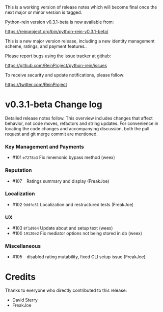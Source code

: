 This is a working version of release notes which will become final once the next major or minor version is tagged.

Python-rein version v0.3.1-beta is now available from:

  <https://reinproject.org/bin/python-rein-v0.3.1-beta/>

This is a new major version release, including a new
identity management scheme, ratings, and payment
features..

Please report bugs using the issue tracker at github:

  <https://github.com/ReinProject/python-rein/issues>

To receive security and update notifications, please follow:

  <https://twitter.com/ReinProject>


v0.3.1-beta Change log
======================

Detailed release notes follow. This overview includes changes that affect
behavior, not code moves, refactors and string updates. For convenience in locating
the code changes and accompanying discussion, both the pull request and
git merge commit are mentioned.


### Key Management and Payments
- #101 `e7278a3` Fix mnemonic bypass method (weex)

### Reputation
- #107 ` ` Ratings summary and display (FreakJoe)

### Localization
- #102 `9ddfe31` Localization and restructured tests (FreakJoe)

### UX
- #103 `8f1d964` Update about and setup text (weex)
- #100 `19120e2` Fix mediator options not being stored in db (weex)

### Miscellaneous
- #105 ` ` disabled rating mutability, fixed CLI setup issue (FreakJoe)


Credits
=======

Thanks to everyone who directly contributed to this release:

- David Sterry
- FreakJoe
